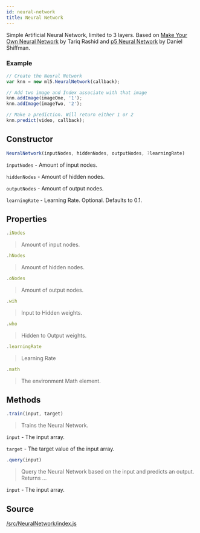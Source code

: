 ```yaml
---
id: neural-network
title: Neural Network
---
```


Simple Artificial Neural Network, limited to 3 layers.
Based on [Make Your Own Neural Network](https://github.com/makeyourownneuralnetwork/) by Tariq Rashid and [p5 Neural Network](https://github.com/shiffman/Neural-Network-p5) by Daniel Shiffman.

### Example

```javascript
// Create the Neural Network
var knn = new ml5.NeuralNetwork(callback);

// Add two image and Index associate with that image
knn.addImage(imageOne, '1');
knn.addImage(imageTwo, '2');

// Make a prediction. Will return either 1 or 2
knn.predict(video, callback);
```

## Constructor
  ```javascript
  NeuralNetwork(inputNodes, hiddenNodes, outputNodes, ?learningRate)
  ```
  `inputNodes` - Amount of input nodes.

  `hiddenNodes` - Amount of hidden nodes.
  
  `outputNodes` - Amount of output nodes.

  `learningRate` - Learning Rate. Optional. Defaults to 0.1.

## Properties

  ```javascript
  .iNodes
  ```
  > Amount of input nodes.

  ```javascript
  .hNodes
  ```
  > Amount of hidden nodes.

  ```javascript
  .oNodes
  ```
  > Amount of output nodes.

  ```javascript
  .wih
  ```
  > Input to Hidden weights.

  ```javascript
  .who
  ```
  > Hidden to Output weights.

  ```javascript
  .learningRate
  ```
  > Learning Rate

  ```javascript
  .math
  ```
  > The environment Math element.

## Methods

  ```javascript
  .train(input, target)
  ```
  > Trains the Neural Network.

  `input` - The input array.

  `target` - The target value of the input array.


  ```javascript
  .query(input)
  ```
  > Query the Neural Network based on the input and predicts an output. Returns ...

  `input` -  The input array.

## Source

[/src/NeuralNetwork/index.js](https://github.com/cvalenzuela/ml5/blob/master/src/NeuralNetwork/index.js)